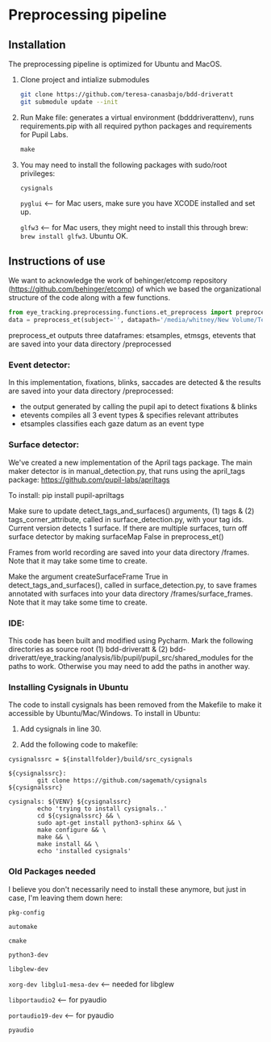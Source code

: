 
# Preprocessing pipeline
## Installation
The preprocessing pipeline is optimized for Ubuntu and MacOS.

1. Clone project and intialize submodules

   ```bash
   git clone https://github.com/teresa-canasbajo/bdd-driveratt
   git submodule update --init
   ```

2. Run Make file: generates a virtual environment (bdddriverattenv), runs requirements.pip with all required python packages and requirements for Pupil Labs.

   ```python
   make
   ```

3. You may need to install the following packages with sudo/root privileges:

   `cysignals`
   
   `pyglui` <-- for Mac users, make sure you have XCODE installed and set up.
   
   `glfw3` <-- for Mac users, they might need to install this through brew: `brew install glfw3`. Ubuntu OK. 


## Instructions of use

We want to acknowledge the work of behinger/etcomp repository (https://github.com/behinger/etcomp) of which we based the organizational structure of the code along with a few functions.

```python
from eye_tracking.preprocessing.functions.et_preprocess import preprocess_et
data = preprocess_et(subject='', datapath='/media/whitney/New Volume/Teresa/bdd-driveratt/demo', surfaceMap=False)
```

preprocess_et outputs three dataframes: etsamples, etmsgs, etevents that are saved into your data directory /preprocessed

### Event detector:

In this implementation, fixations, blinks, saccades are detected & the results are saved into your data directory /preprocessed:
- the output generated by calling the pupil api to detect fixations & blinks 
- etevents compiles all 3 event types & specifies relevant attributes
- etsamples classifies each gaze datum as an event type

### Surface detector:

We've created a new implementation of the April tags package. The main maker detector is in manual_detection.py, that runs using the april_tags package: https://github.com/pupil-labs/apriltags

To install: pip install pupil-apriltags

Make sure to update detect_tags_and_surfaces() arguments, (1) tags & (2) tags_corner_attribute, called in surface_detection.py, with your tag ids.
Current version detects 1 surface. 
If there are multiple surfaces, turn off surface detector by making surfaceMap False in preprocess_et()

Frames from world recording are saved into your data directory /frames. Note that it may take some time to create.

Make the argument createSurfaceFrame True in detect_tags_and_surfaces(), called in surface_detection.py, to save frames annotated with surfaces into your data directory /frames/surface_frames.
Note that it may take some time to create.

### IDE:
This code has been built and modified using Pycharm.
Mark the following directories as source root (1) bdd-driveratt & (2) bdd-driveratt/eye_tracking/analysis/lib/pupil/pupil_src/shared_modules for the paths to work. 
Otherwise you may need to add the paths in another way.

### Installing Cysignals in Ubuntu
The code to install cysignals has been removed from the Makefile to make it accessible by Ubuntu/Mac/Windows. 
To install in Ubuntu: 
1. Add cysignals in line 30.

2. Add the following code to makefile:
```
cysignalssrc = ${installfolder}/build/src_cysignals

${cysignalssrc}:
		git clone https://github.com/sagemath/cysignals ${cysignalssrc}

cysignals: ${VENV} ${cysignalssrc}
		echo 'trying to install cysignals..' 
		cd ${cysignalssrc} && \
		sudo apt-get install python3-sphinx && \
		make configure && \
		make && \
		make install && \
		echo 'installed cysignals' 

```

### Old Packages needed
 I believe you don't necessarily need to install these anymore, but just in case, I'm leaving them down here:

   `pkg-config`

   `automake`

   `cmake`

   `python3-dev`

   `libglew-dev`

   `xorg-dev libglu1-mesa-dev` <-- needed for libglew

   `libportaudio2` <-- for pyaudio

   `portaudio19-dev` <-- for pyaudio

   `pyaudio`